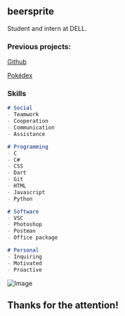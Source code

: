 ## beersprite

Student and intern at DELL.

### Previous projects:
[Github](https://github.com/beersprite)

[Pokédex](https://inf.ufrgs.br/~ykbzebrowski)


### Skills
```markdown
# Social
- Teamwork
- Cooperation
- Communication
- Assistance

# Programming
- C
- C#
- CSS
- Dart
- Git
- HTML
- Javascript
- Python

# Software
- VSC
- Photoshop
- Postman
- Office package

# Personal
- Inquiring
- Motivated
- Proactive
```
![Image](http://24.media.tumblr.com/a6ee1830a9324db801fea8278cc2026a/tumblr_mf8z2quN0v1qzbbtto1_500.gif)

## Thanks for the attention!

